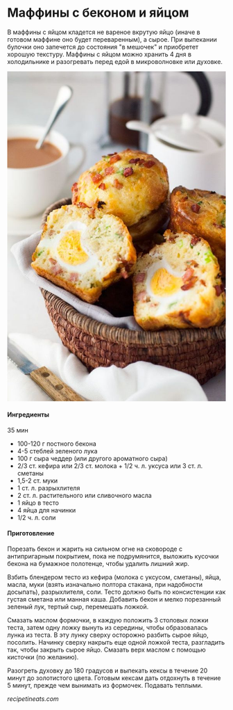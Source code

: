﻿---
image: ../../pics/7589de66e48842b0e4a927b2532ff07b.jpg
---
# Маффины с беконом и яйцом

В маффины с яйцом кладется не вареное вкрутую яйцо \(иначе в готовом маффине оно будет переваренным\), а сырое. При выпекании булочки оно запечется до состояния "в мешочек" и приобретет хорошую текстуру. Маффины с яйцом можно хранить 4 дня в холодильнике и разогревать перед едой в микроволновке или духовке.

![Маффины с беконом и яйцом](../../pics/7589de66e48842b0e4a927b2532ff07b.jpg)

#### Ингредиенты

35 мин

* 100-120 г постного бекона
* 4-5 стеблей зеленого лука
* 100 г сыра чеддер \(или другого ароматного сыра\)
* 2/3 ст. кефира или 2/3 ст. молока + 1/2 ч. л. уксуса или 3 ст. л. сметаны
* 1,5-2 ст. муки
* 1 ст. л. разрыхлителя
* 2 ст. л. растительного или сливочного масла
* 1 яйцо в тесто
* 4 яйца для начинки
* 1/2 ч. л. соли

#### Приготовление

Порезать бекон и жарить на сильном огне на сковороде с антипригарным покрытием, пока не подрумянится, выложить кусочки бекона на бумажное полотенце, чтобы удалить лишний жир.

Взбить блендером тесто из кефира \(молока с уксусом, сметаны\), яйца, масла, муки \(взять изначально полтора стакана, при надобности досыпать\), разрыхлителя, соли. Тесто должно быть по консистенции как густая сметана или манная каша. Добавить бекон и мелко порезанный зеленый лук, тертый сыр, перемешать ложкой.

Смазать маслом формочки, в каждую положить 3 столовых ложки теста, затем одну ложку вынуть из середины, чтобы образовалась лунка из теста. В эту лунку сверху осторожно разбить сырое яйцо, посолить. Начинку сверху накрыть еще одной ложкой теста, разгладить так, чтобы закрыть сырое яйцо. Смазать верх маслом с помощью кисточки \(по желанию\).

Разогреть духовку до 180 градусов и выпекать кексы в течение 20 минут до золотистого цвета. Готовым кексам дать отдохнуть в течение 5 минут, прежде чем вынимать из формочек. Подавать теплыми.

*recipetineats.com*
